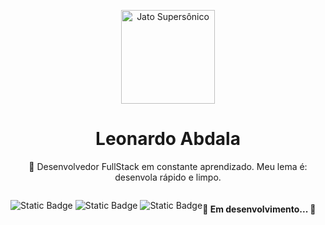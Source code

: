 <p align="center">
	<img src="https://i.imgur.com/ma6hI29.png" height="150" width="150" alt="Jato Supersônico" />
</p>
<h1 align="center">Leonardo Abdala</h1>
<p align="center">🚀 Desenvolvedor FullStack em constante aprendizado. Meu lema é: desenvola rápido e limpo.</p>
<span style="display: flex;">

  ![Static Badge](https://img.shields.io/badge/projects%3A-6-green?style=flat)
  ![Static Badge](https://img.shields.io/badge/languages%3A-8-red?style=flat)
  ![Static Badge](https://img.shields.io/badge/experience%3A-3%2B-blue?style=flat)
</span>
<h4 align="center"> 
	🚧  Em desenvolvimento...  🚧
</h4>




